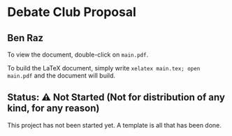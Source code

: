 # Debate Club Proposal

## Ben Raz 

To view the document, double-click on `main.pdf`.

To build the LaTeX document, simply write `xelatex main.tex; open main.pdf` and the document will build.

## Status: ⚠️ Not Started (Not for distribution of any kind, for any reason)

This project has not been started yet. A template is all that has been done.